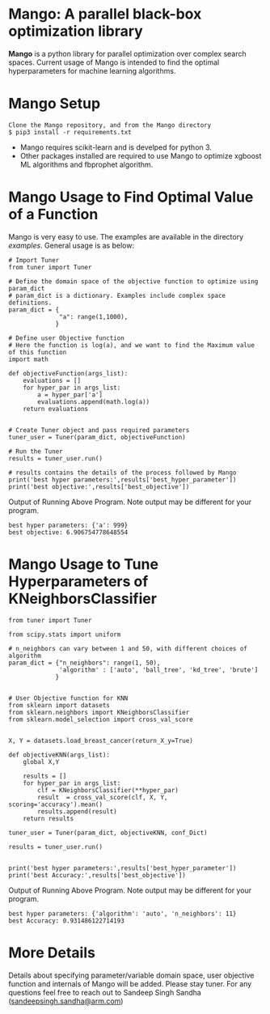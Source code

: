 # Mango: A parallel black-box optimization library

**Mango** is a python library for parallel optimization over complex search spaces. Current usage of Mango is intended to find the optimal hyperparameters for machine learning algorithms.

# Mango Setup
```
Clone the Mango repository, and from the Mango directory
$ pip3 install -r requirements.txt
```

- Mango requires scikit-learn and is develped for python 3.
- Other packages installed are required to use Mango to optimize xgboost ML algorithms and fbprophet algorithm.

# Mango Usage to Find Optimal Value of a Function
Mango is very easy to use. 
The examples are available in the directory *examples*.
General usage is as below:

```
# Import Tuner 
from tuner import Tuner

# Define the domain space of the objective function to optimize using param_dict
# param_dict is a dictionary. Examples include complex space definitions.
param_dict = {
              "a": range(1,1000),
             }
             
# Define user Objective function
# Here the function is log(a), and we want to find the Maximum value of this function
import math

def objectiveFunction(args_list):
    evaluations = []
    for hyper_par in args_list:
        a = hyper_par['a']
        evaluations.append(math.log(a))
    return evaluations


# Create Tuner object and pass required parameters
tuner_user = Tuner(param_dict, objectiveFunction)

# Run the Tuner
results = tuner_user.run()

# results contains the details of the process followed by Mango
print('best hyper parameters:',results['best_hyper_parameter'])
print('best objective:',results['best_objective'])
```

Output of Running Above Program. Note output may be different for your program.

```
best hyper parameters: {'a': 999}
best objective: 6.906754778648554
```

# Mango Usage to Tune Hyperparameters of KNeighborsClassifier

```
from tuner import Tuner

from scipy.stats import uniform

# n_neighbors can vary between 1 and 50, with different choices of algorithm
param_dict = {"n_neighbors": range(1, 50),
              'algorithm' : ['auto', 'ball_tree', 'kd_tree', 'brute']
             }
             

# User Objective function for KNN
from sklearn import datasets
from sklearn.neighbors import KNeighborsClassifier
from sklearn.model_selection import cross_val_score


X, Y = datasets.load_breast_cancer(return_X_y=True)

def objectiveKNN(args_list):
    global X,Y
    
    results = []
    for hyper_par in args_list:
        clf = KNeighborsClassifier(**hyper_par)
        result  = cross_val_score(clf, X, Y, scoring='accuracy').mean()
        results.append(result)
    return results

tuner_user = Tuner(param_dict, objectiveKNN, conf_Dict)

results = tuner_user.run()


print('best hyper parameters:',results['best_hyper_parameter'])
print('best Accuracy:',results['best_objective'])
```
Output of Running Above Program. Note output may be different for your program.

```
best hyper parameters: {'algorithm': 'auto', 'n_neighbors': 11}
best Accuracy: 0.931486122714193
```


# More Details
Details about specifying parameter/variable domain space, user objective function and internals of Mango will be added.
Please stay tuner. For any questions feel free to reach out to Sandeep Singh Sandha (sandeepsingh.sandha@arm.com)
